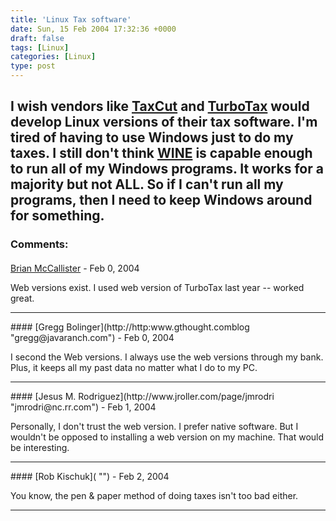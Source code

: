 ```yaml
---
title: 'Linux Tax software'
date: Sun, 15 Feb 2004 17:32:36 +0000
draft: false
tags: [Linux]
categories: [Linux]
type: post
---
```


I wish vendors like [TaxCut](http://www.taxcut.com/) and [TurboTax](http://www.turbotax.com/) would develop Linux versions of their tax software. I'm tired of having to use Windows just to do my taxes. I still don't think [WINE](http://www.winehq.com) is capable enough to run all of my Windows programs. It works for a majority but not ALL. So if I can't run all my programs, then I need to keep Windows around for something.
---
### Comments:
#### 
[Brian McCallister](http://blog.skife.org/ "brian@frums.net") - <time datetime="2004-02-15 20:53:33">Feb 0, 2004</time>

Web versions exist. I used web version of TurboTax last year -- worked great.
<hr />
#### 
[Gregg Bolinger](http://http:www.gthought.comblog "gregg@javaranch.com") - <time datetime="2004-02-15 23:15:22">Feb 0, 2004</time>

I second the Web versions. I always use the web versions through my bank. Plus, it keeps all my past data no matter what I do to my PC.
<hr />
#### 
[Jesus M. Rodriguez](http://www.jroller.com/page/jmrodri "jmrodri@nc.rr.com") - <time datetime="2004-02-16 10:14:42">Feb 1, 2004</time>

Personally, I don't trust the web version. I prefer native software. But I wouldn't be opposed to installing a web version on my machine. That would be interesting.
<hr />
#### 
[Rob Kischuk]( "") - <time datetime="2004-02-17 10:49:32">Feb 2, 2004</time>

You know, the pen & paper method of doing taxes isn't too bad either.
<hr />
